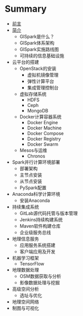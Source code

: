 # Summary

* [前言](README.md)
* [简介](chapter1.md)
   * GISpark是什么？
   * GISpark体系架构
   * GISpark实施路线图
   * 可持续的信息基础设施
* 云平台的搭建
   * OpenStack的安装
       * 虚拟机镜像管理
       * 弹性计算平台
       * 集成管理控制台
   * 虚拟存储系统
       * HDFS
       * Ceph
       * MongoDB
   * Docker计算容器系统
       * Docker Engine
       * Docker Machine
       * Docker Compose
       * Docker Registry
       * Docker Swarm
   * Mesos与运维
       * Chronos
* Spark并行计算环境部署
   * 部署架构
   * 主节点安装
   * 从节点安装
   * PySpark配置
* Anaconda科学计算环境
   * 安装Anaconda
* 持续集成系统
   * GitLab源代码托管与版本管理
   * Jenkins持续构建系统
   * Maven软件构建仓库
   * 企业级服务总线
* 地理信息服务
   * 应用服务系统搭建
   * 客户端应用及开发
* 机器学习框架
   * TensorFlow
* 地理数据处理
   * OSM数据获取与分析
   * 影像数据处理与挖掘
* 高级空间分析
   * 选址与优化
* 地理空间网络
* 制图与可视化

